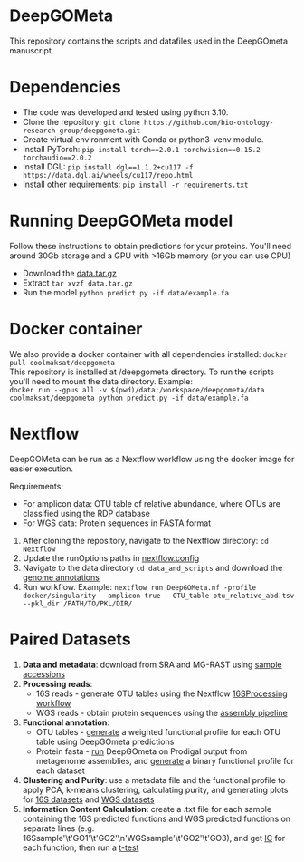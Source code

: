# DeepGOMeta
This repository contains the scripts and datafiles used in the DeepGOmeta manuscript.

# Dependencies
* The code was developed and tested using python 3.10.
* Clone the repository: `git clone https://github.com/bio-ontology-research-group/deepgometa.git`
* Create virtual environment with Conda or python3-venv module. 
* Install PyTorch: `pip install torch==2.0.1 torchvision==0.15.2 torchaudio==2.0.2`
* Install DGL: `pip install dgl==1.1.2+cu117 -f https://data.dgl.ai/wheels/cu117/repo.html`
* Install other requirements:
  `pip install -r requirements.txt`


# Running DeepGOMeta model
Follow these instructions to obtain predictions for your proteins. You'll need
around 30Gb storage and a GPU with >16Gb memory (or you can use CPU)
* Download the [data.tar.gz](https://deepgo.cbrc.kaust.edu.sa/data/deepgometa/data.tar.gz)
* Extract `tar xvzf data.tar.gz`
* Run the model `python predict.py -if data/example.fa`


# Docker container
We also provide a docker container with all dependencies installed:
`docker pull coolmaksat/deepgometa` \
This repository is installed at /deepgometa directory. To run the scripts you'll
need to mount the data directory. Example: \
`docker run --gpus all -v $(pwd)/data:/workspace/deepgometa/data coolmaksat/deepgometa python predict.py -if data/example.fa`

# Nextflow
DeepGOMeta can be run as a Nextflow workflow using the docker image for easier execution.

Requirements:
* For amplicon data: OTU table of relative abundance, where OTUs are classified using the RDP database
* For WGS data: Protein sequences in FASTA format 

1. After cloning the repository, navigate to the Nextflow directory: `cd Nextflow`
2. Update the runOptions paths in [nextflow.config](Nextflow/nextflow.config)
3. Navigate to the data directory `cd data_and_scripts` and download the [genome annotations](https://bio2vec.cbrc.kaust.edu.sa/data/deepgometa/rdp_genomes.tar.gz)
4. Run workflow. Example: `nextflow run DeepGOMeta.nf -profile docker/singularity --amplicon true --OTU_table otu_relative_abd.tsv --pkl_dir /PATH/TO/PKL/DIR/`

# Paired Datasets
1. **Data and metadata**: download from SRA and MG-RAST using [sample accessions](PairedDatasets/Sample_data.csv)
2. **Processing reads**:
   * 16S reads - generate OTU tables using the Nextflow [16SProcessing workflow](https://github.com/bio-ontology-research-group/16SProcessing)
   * WGS reads - obtain protein sequences using the [assembly pipeline](PairedDatasets/WGSPipeline.py)
3. **Functional annotation**:
   * OTU tables - [generate](PairedDatasets/16S_function_abundance.py) a weighted functional profile for each OTU table using DeepGOmeta predictions
   * Protein fasta - [run]() DeepGOmeta on Prodigal output from metagenome assemblies, and [generate](PairedDatasets/WGS_function_binary.py) a binary functional profile for each dataset
4. **Clustering and Purity**: use a metadata file and the functional profile to apply PCA, k-means clustering, calculating purity, and generating plots for [16S datasets](PairedDatasets/16S_pheno_PCA.py) and [WGS datasets](PairedDatasets/WGS_pheno_PCA.py)
5. **Information Content Calculation**: create a .txt file for each sample containing the 16S predicted functions and WGS predicted functions on separate lines (e.g. 16Ssample'\t'GO1'\t'GO2'\n'WGSsample'\t'GO2'\t'GO3), and get [IC](PairedDatasets/ICVectorSim.groovy) for each function, then run a [t-test](PairedDatasets/t-test_IC.py)

